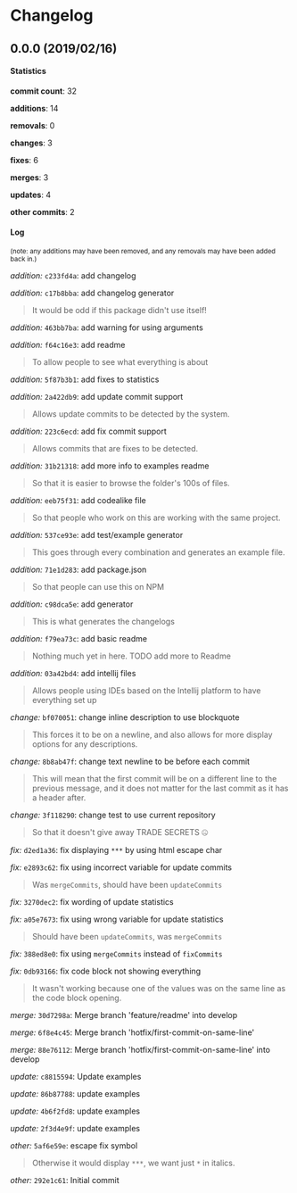 # Changelog
## 0.0.0 (2019/02/16)
#### Statistics
**commit count**: 32

**additions**: 14

**removals**: 0

**changes**: 3

**fixes**: 6

**merges**: 3

**updates**: 4

**other commits**: 2

#### Log
<small>(note: any additions may have been removed, and any removals may have been added back in.)</small>

*addition:* `c233fd4a`: add changelog

*addition:* `c17b8bba`: add changelog generator
> It would be odd if this package didn't use itself!                    

*addition:* `463bb7ba`: add warning for using arguments

*addition:* `f64c16e3`: add readme
> To allow people to see what everything is about

*addition:* `5f87b3b1`: add fixes to statistics

*addition:* `2a422db9`: add update commit support
> Allows update commits to be detected by the system.

*addition:* `223c6ecd`: add fix commit support
> Allows commits that are fixes to be detected.

*addition:* `31b21318`: add more info to examples readme
> So that it is easier to browse the folder's 100s of files.

*addition:* `eeb75f31`: add codealike file
> So that people who work on this are working with the same project.

*addition:* `537ce93e`: add test/example generator
> This goes through every combination and generates an example file.

*addition:* `71e1d283`: add package.json
> So that people can use this on NPM

*addition:* `c98dca5e`: add generator
> This is what generates the changelogs

*addition:* `f79ea73c`: add basic readme
> Nothing much yet in here. TODO add more to Readme

*addition:* `03a42bd4`: add intellij files
> Allows people using IDEs based on the Intellij platform to have everything set up

*change:* `bf070051`: change inline description to use blockquote
> This forces it to be on a newline, and also allows for more display options for any descriptions.

*change:* `8b8ab47f`: change text newline to be before each commit
> This will mean that the first commit will be on a different line to the previous message, and it does not matter for the last commit as it has a header after.

*change:* `3f118290`: change test to use current repository
> So that it doesn't give away TRADE SECRETS 🤐

*fix:* `d2ed1a36`: fix displaying `***` by using html escape char

*fix:* `e2893c62`: fix using incorrect variable for update commits
> Was `mergeCommits`, should have been `updateCommits`

*fix:* `3270dec2`: fix wording of update statistics

*fix:* `a05e7673`: fix using wrong variable for update statistics
> Should have been `updateCommits`, was `mergeCommits`

*fix:* `388ed8e0`: fix using `mergeCommits` instead of `fixCommits`

*fix:* `0db93166`: fix code block not showing everything
> It wasn't working because one of the values was on the same line as the code block opening.

*merge:* `30d7298a`: Merge branch 'feature/readme' into develop

*merge:* `6f8e4c45`: Merge branch 'hotfix/first-commit-on-same-line'

*merge:* `88e76112`: Merge branch 'hotfix/first-commit-on-same-line' into develop

*update:* `c8815594`: Update examples

*update:* `86b87788`: update examples

*update:* `4b6f2fd8`: update examples

*update:* `2f3d4e9f`: update examples

*other:* `5af6e59e`: escape fix symbol
> Otherwise it would display `***`, we want just `*` in italics.

*other:* `292e1c61`: Initial commit
